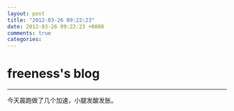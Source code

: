 ```yaml
---
layout: post
title: "2012-03-26 09:22:23"
date: 2012-03-26 09:22:23 +0800
comments: true
categories: 
---
```


# freeness's blog

----------

>
今天晨跑做了几个加速，小腿发酸发胀。